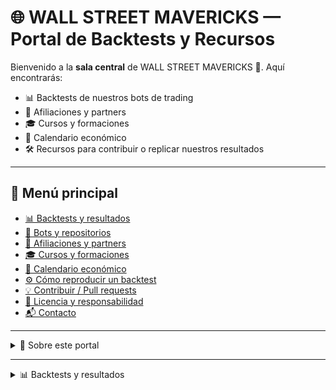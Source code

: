 # 🌐 WALL STREET MAVERICKS — Portal de Backtests y Recursos

Bienvenido a la **sala central** de WALL STREET MAVERICKS 🚀. Aquí encontrarás:

- 📊 Backtests de nuestros bots de trading  
- 🤝 Afiliaciones y partners  
- 🎓 Cursos y formaciones  
- 📅 Calendario económico  
- 🛠️ Recursos para contribuir o replicar nuestros resultados  

---

## 📌 Menú principal

- <a href="#backtests">📊 Backtests y resultados</a>  
- <a href="#bots">🤖 Bots y repositorios</a>  
- <a href="#afiliaciones">🤝 Afiliaciones y partners</a>  
- <a href="#cursos">🎓 Cursos y formaciones</a>  
- <a href="#calendario">📅 Calendario económico</a>  
- <a href="#reproducir">⚙️ Cómo reproducir un backtest</a>  
- <a href="#contribuir">💡 Contribuir / Pull requests</a>  
- <a href="#licencia">📜 Licencia y responsabilidad</a>  
- <a href="#contacto">📬 Contacto</a>  

---

<details>
<summary>📝 Sobre este portal</summary>

Este repositorio actúa como **portal público** donde divulgamos:

- ✅ Resultados de backtests (con código reproducible)  
- 📚 Material formativo (cursos, guías, notebooks)  
- 🔗 Enlaces a herramientas y proveedores de datos  
- 📅 Un calendario económico con eventos relevantes  

> ⚠️ Nota: Los resultados son **educativos**; no constituyen asesoramiento financiero.  

</details>

---

<details>
<summary>📊 Backtests y resultados</summary>

**Estructura de ejemplo:**

```bash
/backtests
  /mean-reversion-bot
    README.md
    backtest.ipynb
    results.csv
    equity_curve.png
  /trend-following-bot
    README.md
    backtest.py
    report.html
Ejemplo de tabla:

🤖 Bot	📅 Período	📈 Activo	🚀 CAGR anual	📉 Máx DD	📊 Sharpe	🔎 Estado
MR-BOT v1	2018–2024	EURUSD H1	18.5%	-12.4%	1.45	✅ Publicado
TF-BOT v2	2017–2024	SPX D	14.2%	-20.1%	0.95	🧪 En testing

</details>
<details> <summary>🤖 Bots y repositorios</summary>
🛠️ Código modular (requirements.txt / pyproject.toml)

✅ Tests y ejemplos de uso

📓 Notebooks de exploración

</details>
<details> <summary>🤝 Afiliaciones y partners</summary>
📊 Proveedor de datos X — calidad intradiaria

⚡ Plataforma de ejecución Y — latencia optimizada

</details>
<details> <summary>🎓 Cursos y formaciones</summary>
🟢 Introducción al backtesting reproducible

🟡 Optimización y prevención de sobreajuste

🔵 Automatización y despliegue

</details>
<details> <summary>📅 Calendario económico</summary>
Incluye un calendario filtrable por país, impacto y tipo de evento.

📌 Se mostrará:

Tabla resumida (próximos 7 días)

Enlace a vista interactiva

</details>
<details> <summary>⚙️ Cómo reproducir un backtest</summary>
bash
Copiar código
git clone https://github.com/tu-usuario/mavericks-portal.git
python -m venv .venv
source .venv/bin/activate   # macOS/Linux
.\\.venv\\Scripts\\activate   # Windows
pip install -r requirements.txt
python run_backtest.py --bot mean-reversion --from 2018-01-01 --to 2024-12-31
📂 Revisa results/ y abre report.html 🚀

</details>
<details> <summary>💡 Contribuir / Pull requests</summary>
Haz fork del repo

Crea una rama feature/tu-idea

Añade tests/documentación

Abre un PR con tu propuesta

</details>
<details> <summary>📜 Licencia y responsabilidad</summary>
📄 Licencia: MIT

⚠️ Contenido educativo, no asesoramiento financiero

</details>
<details> <summary>📬 Contacto</summary>
📱 Instagram / TikTok: @wallstreetmavericks

📧 Email: contacto@wallstreetmavericks.example

</details>
✨ Hecho con ❤️ por WALL STREET MAVERICKS

css
Copiar código

Esto te da un README con **acordeones desplegables**, ideal para mantenerlo limpio y navegable.  

¿Quieres que te lo deje aplicado directamente en tu documento del canvas para que solo copies y pegues en tu repo?





